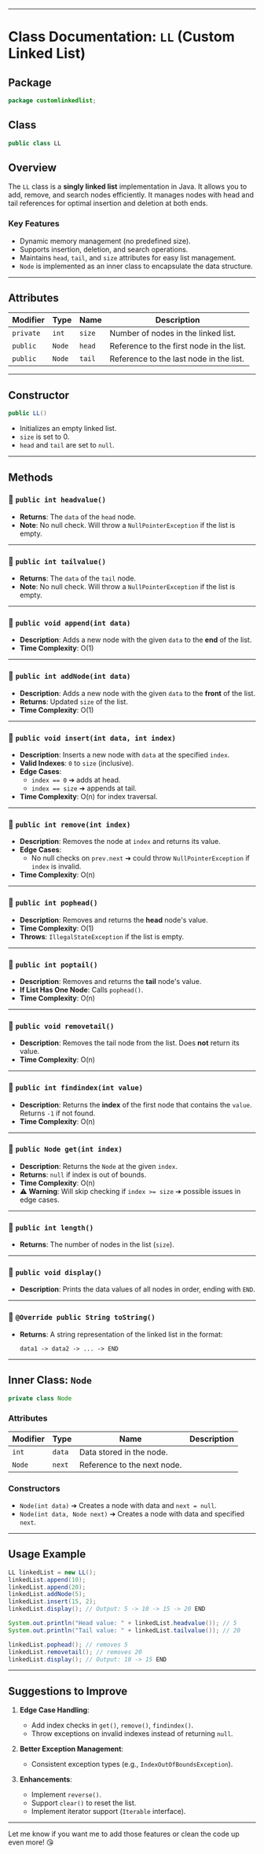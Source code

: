 
---

# **Class Documentation: `LL` (Custom Linked List)**

## **Package**
```java
package customlinkedlist;
```

## **Class**
```java
public class LL
```

## **Overview**
The `LL` class is a **singly linked list** implementation in Java. It allows you to add, remove, and search nodes efficiently. It manages nodes with head and tail references for optimal insertion and deletion at both ends.

### **Key Features**
- Dynamic memory management (no predefined size).
- Supports insertion, deletion, and search operations.
- Maintains `head`, `tail`, and `size` attributes for easy list management.
- `Node` is implemented as an inner class to encapsulate the data structure.

---

## **Attributes**
| Modifier | Type  | Name  | Description |
|----------|-------|-------|-------------|
| `private` | `int`  | `size` | Number of nodes in the linked list. |
| `public`  | `Node` | `head` | Reference to the first node in the list. |
| `public`  | `Node` | `tail` | Reference to the last node in the list. |

---

## **Constructor**
```java
public LL()
```
- Initializes an empty linked list.
- `size` is set to 0.
- `head` and `tail` are set to `null`.

---

## **Methods**

### 📌 `public int headvalue()`
- **Returns**: The `data` of the `head` node.
- **Note**: No null check. Will throw a `NullPointerException` if the list is empty.

---

### 📌 `public int tailvalue()`
- **Returns**: The `data` of the `tail` node.
- **Note**: No null check. Will throw a `NullPointerException` if the list is empty.

---

### 📌 `public void append(int data)`
- **Description**: Adds a new node with the given `data` to the **end** of the list.
- **Time Complexity**: O(1)

---

### 📌 `public int addNode(int data)`
- **Description**: Adds a new node with the given `data` to the **front** of the list.
- **Returns**: Updated `size` of the list.
- **Time Complexity**: O(1)

---

### 📌 `public void insert(int data, int index)`
- **Description**: Inserts a new node with `data` at the specified `index`.
- **Valid Indexes**: `0` to `size` (inclusive).
- **Edge Cases**:
  - `index == 0` ➔ adds at head.
  - `index == size` ➔ appends at tail.
- **Time Complexity**: O(n) for index traversal.

---

### 📌 `public int remove(int index)`
- **Description**: Removes the node at `index` and returns its value.
- **Edge Cases**:
  - No null checks on `prev.next` ➔ could throw `NullPointerException` if `index` is invalid.
- **Time Complexity**: O(n)

---

### 📌 `public int pophead()`
- **Description**: Removes and returns the **head** node's value.
- **Time Complexity**: O(1)
- **Throws**: `IllegalStateException` if the list is empty.

---

### 📌 `public int poptail()`
- **Description**: Removes and returns the **tail** node's value.
- **If List Has One Node**: Calls `pophead()`.
- **Time Complexity**: O(n)

---

### 📌 `public void removetail()`
- **Description**: Removes the tail node from the list. Does **not** return its value.
- **Time Complexity**: O(n)

---

### 📌 `public int findindex(int value)`
- **Description**: Returns the **index** of the first node that contains the `value`. Returns `-1` if not found.
- **Time Complexity**: O(n)

---

### 📌 `public Node get(int index)`
- **Description**: Returns the `Node` at the given `index`.
- **Returns**: `null` if index is out of bounds.
- **Time Complexity**: O(n)
- ⚠️ **Warning**: Will skip checking if `index >= size` ➔ possible issues in edge cases.

---

### 📌 `public int length()`
- **Returns**: The number of nodes in the list (`size`).

---

### 📌 `public void display()`
- **Description**: Prints the data values of all nodes in order, ending with `END`.

---

### 📌 `@Override public String toString()`
- **Returns**: A string representation of the linked list in the format:
  ```
  data1 -> data2 -> ... -> END
  ```

---

## **Inner Class: `Node`**
```java
private class Node
```

### Attributes
| Modifier | Type  | Name | Description |
|----------|-------|------|-------------|
| `int`    | `data` | Data stored in the node. |
| `Node`   | `next` | Reference to the next node. |

### Constructors
- `Node(int data)` ➔ Creates a node with data and `next = null`.
- `Node(int data, Node next)` ➔ Creates a node with data and specified `next`.

---

## **Usage Example**
```java
LL linkedList = new LL();
linkedList.append(10);
linkedList.append(20);
linkedList.addNode(5);
linkedList.insert(15, 2);
linkedList.display(); // Output: 5 -> 10 -> 15 -> 20 END

System.out.println("Head value: " + linkedList.headvalue()); // 5
System.out.println("Tail value: " + linkedList.tailvalue()); // 20

linkedList.pophead(); // removes 5
linkedList.removetail(); // removes 20
linkedList.display(); // Output: 10 -> 15 END
```

---

## **Suggestions to Improve**
1. **Edge Case Handling**:
   - Add index checks in `get()`, `remove()`, `findindex()`.
   - Throw exceptions on invalid indexes instead of returning `null`.

2. **Better Exception Management**:
   - Consistent exception types (e.g., `IndexOutOfBoundsException`).

3. **Enhancements**:
   - Implement `reverse()`.
   - Support `clear()` to reset the list.
   - Implement iterator support (`Iterable` interface).

---

Let me know if you want me to add those features or clean the code up even more! 😘
